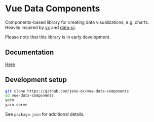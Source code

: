 # Vue Data Components

Components-based library for creating data visualizations, e.g. charts. Heavily inspired by [vx](https://github.com/hshoff/vx) and [data-ui](https://github.com/williaster/data-ui).

Please note that this library is in early development.

## Documentation

[Here](https://condescending-bhaskara-14e935.netlify.com)

## Development setup

```bash
git clone https://github.com/jens-ox/vue-data-components
cd vue-data-components
yarn
yarn serve
```

See `package.json` for additional details.
